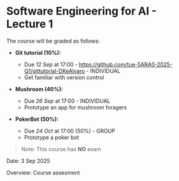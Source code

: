 # Software Engineering for AI - Lecture 1
The course will be graded as follows:

- **Git tutorial (10%):**
    - Due *12 Sep* at 17:00 - https://github.com/tue-5ARA0-2025-Q1/gittutorial-DKeAlvaro - INDIVIDUAL
    - Get familiar with version control

- **Mushroom (40%):**
    - Due *26 Sep* at 17:00  - INDIVIDUAL
    - Prototype an app for mushroom foragers

- **PokerBot (50%):**
    - Due *24 Oct* at 17:00 (50%) - GROUP
    - Prototype a poker bot

> Note: This course has **NO** exam



Date: 3 Sep 2025

Overview: Course assesment
